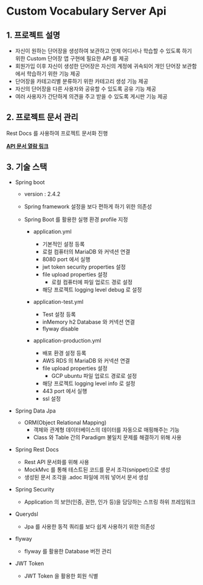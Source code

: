 # Custom Vocabulary Server Api

## 1. 프로젝트 설명

- 자신이 원하는 단어장을 생성하여 보관하고 언제 어디서나 학습할 수 있도록 하기 위한 Custom 단어장 앱 구현에 필요한 API 를 제공
- 회원가입 이후 자신이 생성한 단어장은 자신의 계정에 귀속되어 개인 단어장 보관함에서 학습하기 위한 기능 제공
- 단어장을 카테고리별 분류하기 위한 카테고리 생성 기능 제공
- 자신의 단어장을 다른 사용자와 공유할 수 있도록 공유 기능 제공
- 여러 사용자가 간단하게 의견을 주고 받을 수 있도록 게시판 기능 제공

## 2. 프로젝트 문서 관리

Rest Docs 를 사용하여 프로젝트 문서화 진행
  
**[API 문서 열람 링크](http://211.226.230.172:8080/docs/index.html)**
 
    
## 3. 기술 스택

- Spring boot
    - version : 2.4.2
    - Spring framework 설정을 보다 편하게 하기 위한 의존성
    - Spring Boot 를 활용한 실행 환경 profile 지정
      
        - application.yml
          
          - 기본적인 설정 등록
          - 로컬 컴퓨터의 MariaDB 와 커넥션 연결
          - 8080 port 에서 실행
          - jwt token security properties 설정
          - file upload properties 설정
              - 로컬 컴퓨터에 파일 업로드 경로 설정
          - 해당 프로젝트 logging level debug 로 설정
            
        - application-test.yml
          
          - Test 설정 등록
          - inMemory h2 Database 와 커넥션 연결
          - flyway disable
          
        - application-production.yml
          
          - 배포 환경 설정 등록
          - AWS RDS 의 MariaDB 와 커넥션 연결
          - file upload properties 설정
              - GCP ubuntu 파일 업로드 경로로 설정
          - 해당 프로젝트 logging level info 로 설정
          - 443 port 에서 실행
          - ssl 설정

- Spring Data Jpa
    - ORM(Object Relational Mapping)
        - 객체와 관계형 데이터베이스의 데이터를 자동으로 매핑해주는 기능
        - Class 와 Table 간의 Paradigm 불일치 문제를 해결하기 위해 사용


- Spring Rest Docs
    - Rest API 문서화를 위해 사용
    - MockMvc 를 통해 테스트된 코드를 문서 조각(snippet)으로 생성
    - 생성된 문서 조각을 .adoc 파일에 끼워 넣어서 문서 생성
    

- Spring Security
    - Application 의 보안(인증, 권한, 인가 등)을 담당하는 스프링 하위 프레임워크


- Querydsl
    - Jpa 를 사용한 동적 쿼리를 보다 쉽게 사용하기 위한 의존성

    
- flyway
    - flyway 를 활용한 Database 버전 관리

    
- JWT Token
    - JWT Token 을 활용한 회원 식별    
